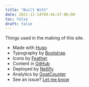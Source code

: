 ```yaml
---
title: "Built With"
date: 2021-11-14T09:44:57-06:00
toc: false
draft: false
---
```


Things used in the making of this site.

<!--more-->

- Made with [Hugo](https://gohugo.io/)
- Typography by [Bootstrap](https://getbootstrap.com/docs/5.0/content/typography/)
- Icons by [Feather](https://feathericons.com/)
- Content in [GitHub](https://github.com/zwbetz-gh/zwbetz)
- Deployed by [Netlify](https://www.netlify.com/)
- Analytics by [GoatCounter](https://zwbetz.goatcounter.com/)
- See an issue? [Let me know](https://github.com/zwbetz-gh/zwbetz/issues/new/choose)
